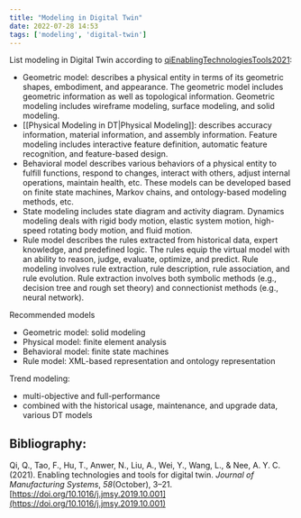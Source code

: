 ```yaml
---
title: "Modeling in Digital Twin"
date: 2022-07-28 14:53
tags: ['modeling', 'digital-twin']
---
```


List modeling in Digital Twin according to [qiEnablingTechnologiesTools2021](qiEnablingTechnologiesTools2021.md):

- Geometric model: describes a physical entity in terms of its geometric shapes, embodiment, and appearance. The geometric model includes geometric information as well as topological information. Geometric modeling includes wireframe modeling, surface modeling, and solid modeling.
- [[Physical Modeling in DT|Physical Modeling]]: describes accuracy information, material information, and assembly information. Feature modeling includes interactive feature definition, automatic feature recognition, and feature-based design.
- Behavioral model describes various behaviors of a physical entity to fulfill functions, respond to changes, interact with others, adjust internal operations, maintain health, etc.  These models can be developed based on finite state machines, Markov chains, and ontology-based modeling methods, etc. 
- State modeling includes state diagram and activity diagram. Dynamics modeling deals with rigid body motion, elastic system motion, high-speed rotating body motion, and fluid motion.
- Rule model describes the rules extracted from historical data, expert knowledge, and predefined logic. The rules equip the virtual model with an ability to reason, judge, evaluate, optimize, and predict. Rule modeling involves rule extraction, rule description, rule association, and rule evolution. Rule extraction involves both symbolic methods (e.g., decision tree and rough set theory) and connectionist methods (e.g., neural network). 

Recommended models
- Geometric model: solid modeling
- Physical model: finite element analysis
- Behavioral model: finite state machines
- Rule model: XML-based representation and ontology representation

Trend modeling:
- multi-objective and full-performance
- combined with the historical usage, maintenance, and upgrade data, various DT models


## Bibliography:
Qi, Q., Tao, F., Hu, T., Anwer, N., Liu, A., Wei, Y., Wang, L., & Nee, A. Y. C. (2021). Enabling technologies and tools for digital twin. _Journal of Manufacturing Systems_, _58_(October), 3–21. [https://doi.org/10.1016/j.jmsy.2019.10.001](https://doi.org/10.1016/j.jmsy.2019.10.001)